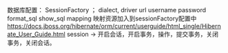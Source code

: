 数据库配置： SessionFactory ； dialect, driver url username password 
format_sql show_sql 
mapping 映射资源加入到sessionFactory配置中
https://docs.jboss.org/hibernate/orm/current/userguide/html_single/Hibernate_User_Guide.html 
session -> 开启会话，开启事务，操作，提交事务，关闭事务，关闭会话。
